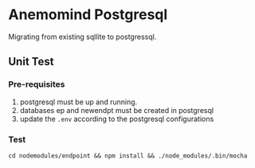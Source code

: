 # Anemomind Postgresql

Migrating from existing sqllite to postgressql.

## Unit Test

### Pre-requisites

1. postgresql must be up and running.
2. databases ep and newendpt must be created in postgresql
3. update the ```.env``` according to the postgresql configurations

### Test
```cd nodemodules/endpoint && npm install && ./node_modules/.bin/mocha```